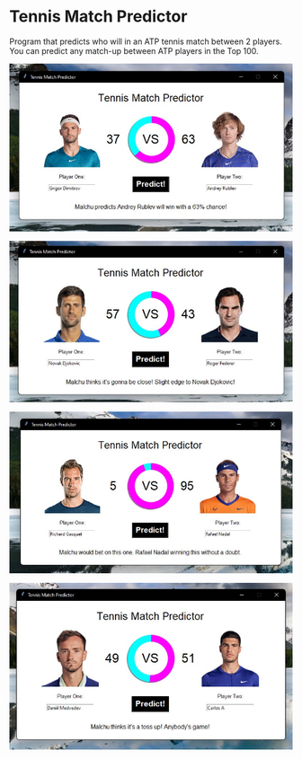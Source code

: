 # Tennis Match Predictor
Program that predicts who will in an ATP tennis match between 2 players.
You can predict any match-up between ATP players in the Top 100.

![Alt text](examples/win.jpg?raw=true "")

![Alt text](examples/close.jpg?raw=true "")

![Alt text](examples/crush.jpg?raw=true "")

![Alt text](examples/idk.jpg?raw=true "")
